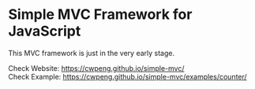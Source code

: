 # Simple MVC Framework for JavaScript
This MVC framework is just in the very early stage.  
  
Check Website: https://cwpeng.github.io/simple-mvc/  
Check Example: https://cwpeng.github.io/simple-mvc/examples/counter/  
